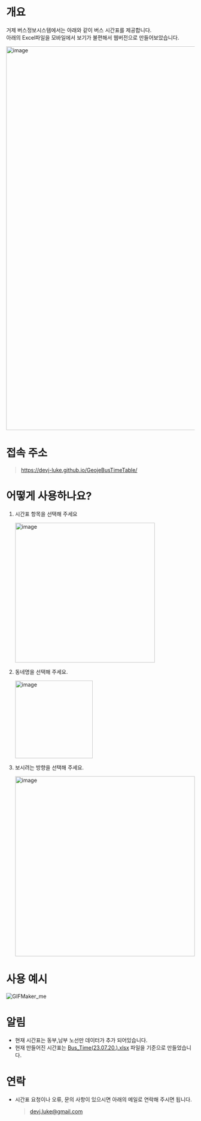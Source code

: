 # 개요
거제 버스정보시스템에서는 아래와 같이 버스 시간표를 제공합니다.<br>
아래의 Excel파일을 모바일에서 보기가 불편해서 웹버전으로 만들어보았습니다.

<img width="1023" alt="image" src="https://user-images.githubusercontent.com/102304046/257039496-f558514d-f8f0-441e-8b8b-8c58d689b7f4.png">

# 접속 주소
> https://devj-luke.github.io/GeojeBusTimeTable/

# 어떻게 사용하나요?
1. 시간표 항목을 선택해 주세요

    <img width="373" alt="image" src="https://user-images.githubusercontent.com/102304046/257046511-01e954c4-022d-4515-8027-ece4526af0fa.png">
2. 동네명을 선택해 주세요.

    <img width="207" alt="image" src="https://user-images.githubusercontent.com/102304046/257046557-7e97c67b-ec49-4a14-a98c-a31917d479e4.png">
3. 보시려는 방향을 선택해 주세요.

    <img width="480" alt="image" src="https://user-images.githubusercontent.com/102304046/257046624-0e1f86e6-3681-45a3-80a7-d42223485b45.png">

# 사용 예시
![GIFMaker_me](https://user-images.githubusercontent.com/102304046/257046131-976d48ca-37c6-4483-ae15-a0a397fdd480.gif)

# 알림
- 현재 시간표는 동부,남부 노선만 데이터가 추가 되어있습니다.
- 현재 만들어진 시간표는 [Bus_Time(23.07.20.).xlsx](https://user-images.githubusercontent.com/102304046/257047536-f5f0d612-9635-4fb5-a67f-989c372f5ea4.png) 파일을 기준으로 만들었습니다.


# 연락
- 시간표 요청이나 오류, 문의 사항이 있으시면 아래의 메일로 연락해 주시면 됩니다.
  > devj.luke@gmail.com
